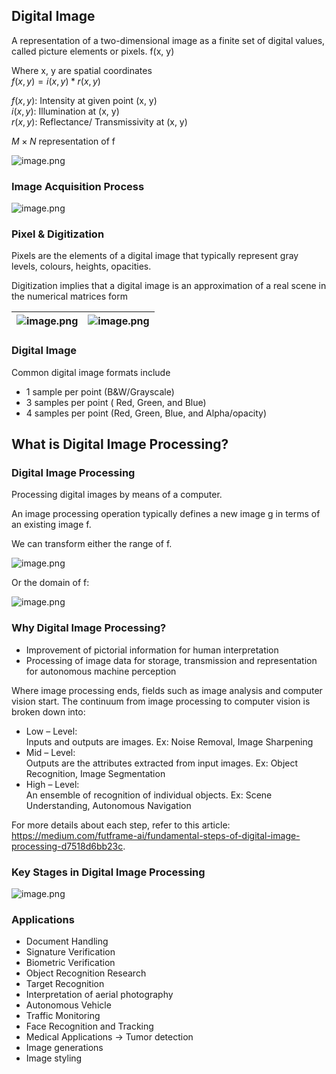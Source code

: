 ## Digital Image


A representation of a two-dimensional image as a finite set of digital values, called picture elements or pixels. f(x, y)

Where x, y are spatial coordinates  
$f(x, y) = i(x,y) * r(x,y)$  

$f(x, y)$: Intensity at given point (x, y)  
$i(x, y)$: Illumination at (x, y)  
$r(x, y)$: Reflectance/ Transmissivity at (x, y)

$M \times N$ representation of f

![image.png](https://dphi-live.s3.amazonaws.com/media_uploads/image_acccd51577d24bf78748e92dacf30e03.png)

### Image Acquisition Process






![image.png](https://dphi-live.s3.amazonaws.com/media_uploads/image_7a88192c354945ab89ce216bf650662b.png)







### Pixel & Digitization

Pixels are the elements of a digital image that typically represent gray levels, colours, heights, opacities.

Digitization implies that a digital image is an approximation of a real scene in the numerical matrices form




| ![image.png](https://dphi-live.s3.amazonaws.com/media_uploads/image_872518ea9e5b4e3dbb174941acfb39ba.png) | ![image.png](https://dphi-live.s3.amazonaws.com/media_uploads/image_7b0e330578a040779fbe6f1594110b01.png) |
| --- | --- |


### Digital Image

Common digital image formats include
* 1 sample per point (B&W/Grayscale)
* 3 samples per point ( Red, Green, and Blue)
* 4 samples per point (Red, Green, Blue, and Alpha/opacity)

## What is Digital Image Processing?

### Digital Image Processing

Processing digital images by means of a computer.

An image processing operation typically defines a new image g in terms of an existing image f.

We can transform either the range of f. 

![image.png](https://dphi-live.s3.amazonaws.com/media_uploads/image_6c7c611794334508b32604240b1de84a.png)

Or the domain of f:

![image.png](https://dphi-live.s3.amazonaws.com/media_uploads/image_e37580ca0ff3437189f49d3f6a30aa0e.png)

### Why Digital Image Processing?

* Improvement of pictorial information for human interpretation
* Processing of image data for storage, transmission and representation for autonomous machine perception

Where image processing ends, fields such as image analysis and computer vision start. The continuum from image processing to computer vision is broken down into: 

* Low – Level:  
Inputs and outputs are images. Ex: Noise Removal, Image Sharpening
* Mid – Level:  
Outputs are the attributes extracted from input images. Ex: Object Recognition, Image Segmentation
* High – Level:  
An ensemble of recognition of individual objects. Ex: Scene Understanding, Autonomous Navigation

For more details about each step, refer to this article: https://medium.com/futframe-ai/fundamental-steps-of-digital-image-processing-d7518d6bb23c.

### Key Stages in Digital Image Processing








![image.png](https://dphi-live.s3.amazonaws.com/media_uploads/image_1789b4ee9aab4cd2a7daf7f63c41d823.png)







### Applications
* Document Handling
* Signature Verification
* Biometric Verification
* Object Recognition Research
* Target Recognition
* Interpretation of aerial photography
* Autonomous Vehicle
* Traffic Monitoring
* Face Recognition and Tracking
* Medical Applications -> Tumor detection
* Image generations
* Image styling